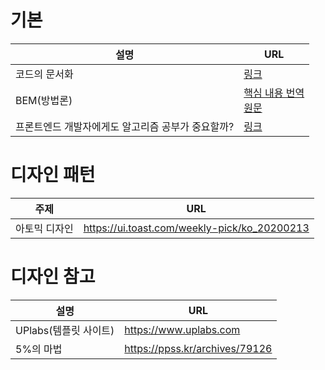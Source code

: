 # 기본

| 설명                                              | URL                                                          |
| ------------------------------------------------- | ------------------------------------------------------------ |
| 코드의 문서화                                     | [링크](https://engineering.linecorp.com/ko/blog/document-engineering-api-documentation/) |
| BEM(방법론)                                       | [핵심 내용 번역](https://github.com/monegit/front-end-note/blob/main/방법론/BEM.md)<br />[원문](https://en.bem.info/methodology/naming-convention/) |
| 프론트엔드 개발자에게도 알고리즘 공부가 중요할까? | [링크](https://yozm.wishket.com/magazine/detail/1513/)       |

# 디자인 패턴

| 주제          | URL                                          |
| ------------- | -------------------------------------------- |
| 아토믹 디자인 | https://ui.toast.com/weekly-pick/ko_20200213 |

# 디자인 참고

| 설명                  | URL                            |
| --------------------- | ------------------------------ |
| UPlabs(템플릿 사이트) | https://www.uplabs.com         |
| 5%의 마법             | https://ppss.kr/archives/79126 |
